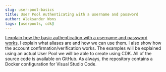 ```yaml
---
slug: user-pool-basics
title: User Pool Authenticating with a username and password
author: Aleksander Wons
tags: [userpools, cdk]
---
```


[I explain how the basic authentication with a username and password works](https://cloudbyexample.io/part-2-aws-cognito-user-pool-authenticating-with-username-and-password/). I explain what aliases are and how we can use them. I also show how the account confirmation/verification works. The examples will be explained using an actual User Pool we will be able to create using CDK. All of the source code is available on GitHub. As always, the repository contains a Docker configuration for Visual Studio Code.